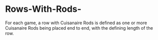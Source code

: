 # Rows-With-Rods-
For each game, a row with Cuisanaire Rods is defined as one or more Cuisanaire Rods being placed end to end, with the defining length of the row.
